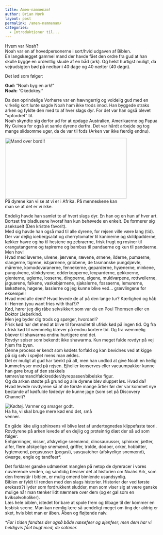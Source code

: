 ```yaml
---
title: Amen-nammenam!
author: Brian Mørk
layout: post
permalink: /amen-nammenam/
categories:
  - Introduktioner til...
---
```

Hvem var Noah?  
Noah var en af hovedpersonerne i sort/hvid udgaven af Biblen.  
En langskægget gammel mand der havde fået den ordre fra gud at han skulle bygge en ordentlig skude af en båd (ark). Og helst hurtigst muligt, da vejrudsigten bød på nedbør i 40 dage og 40 nætter (40 døgn).

Det lød som følger:

**Gud:** ”Noah byg en ark!”  
**Noah:** ”Okedokey.”

Da den oprindelige Vorherre var en hævngerrig og voldelig gud med en virkelig kort lunte sagde Noah ham ikke trods imod. Han byggede straks arken og fyldte den med to af hver slags dyr. For det var han også blevet ”opfordret” til.  
Noah skyndte sig derfor ud for at opdage Australien, Amerikaerne og Papua Ny Guinea for også at samle dyrene derfra. Det var hårdt arbejde og tog mange slidsomme uger, da de var til fods (Arken var ikke færdig endnu).

<div class="bitImage bitCenter" style="width: 400px">
  <img src="http://www.abekat.net/images/arkmural.jpg" alt="Mand over bord!!" width="400" height="200" /><br /> På dyrene kan vi se at vi er i Afrika. På menneskene kan man se at det er vi ikke.
</div>

Endelig havde han samlet to af hvert slags dyr. En han og en hun af hver art. Bortset fra bladlusene hvoraf han kun behøvede en enkelt. De formerer sig aseksuelt (Den kristne favorit).  
Med sig havde han også mad til alle dyrene, for rejsen ville være lang (tid).  
Der var dejlig icebergsalat og cherrytomater til kaninerne og skildpadderne, lækker havre og hø til hestene og zebraerne, frisk frugt og rosiner til orangutangerne og tapirerne og bambus til pandaerne og kun til pandaerne.  
Men hov!  
Hvad med løverne, ulvene, jærvene, rævene, ørnene, ilderne, pumaerne, slangerne, tigrene, isbjørnene, gribbene, de tasmanske pungdjævle, mårerne, komodovaranerne, fennekerne, geparderne, hyænerne, minkene, pungulvene, stinkdyrene, edderkopperne, leoparderne, gekkoerne, glenterne, uglerne, losserne, dingoerne, elgene, muldvarpene, rottweilerne, jaguarene, falkene, vaskebjørnene, sjakalerne, fossaerne, lemurerne, lækattene, høgene, lassierne og jeg kunne blive ved… grævlingene for eksempel!  
Hvad med alle dem? Hvad levede de af på den lange tur? Kærlighed og håb til Herren (you want fries with that?)?  
Kød, hører jeg dig råbe selvsikkert som var du en Poul Thomsen eller en Doktor Lieberkind.  
Men jeg byder dig trods og spørger, hvordan!?  
Frisk kød har det med at blive til forvandlet til ufrisk kød på ingen tid. Og fra ufrisk kød til væmmelig blæver på endnu kortere tid. Og fra væmmelig blæver til shawarma endnu hurtigere end det.  
Rovdyr spiser som bekendt ikke shawarma. Kun meget fulde rovdyr på vej hjem fra byen.  
Denne process er kendt som kødets forfald og kan bevidnes ved at kigge på sig selv i spejlet mens man ældes.  
Det er muligt at gud har tænkt på alt, men han undlod at give Noah en hellig kummefryser med på rejsen. Ejheller konserves eller vacuumpakker kunne han gøre brug af den stakkels tømrer/sømand/falckredder/dyrepasser/bibelske figur.  
Og da arken stødte på grund og alle dyrene blev sluppet løs. Hvad da?  
Hvad levede rovdyrene så af de første mange årtier før der var kommet nye bestande af kødfulde fødedyr de kunne jage (som set på Discovery Channel)? 

<div class="bitImage bitCenter" style="width: 308px">
  <img src="http://www.abekat.net/images/meat.JPG" alt="Kødtøj. Varmer og smager godt." /><br /> Ha ha, vi skal bruge mere kød end det, små venner.
</div>

En gåde ikke ulig sphinxens vil blive løst af undertegnedes klippefaste teori.  
Rovdyrene på arken levede af en dejlig og proteinrig diæt der så ud som følger:  
Enhjørninger, nisser, afskyelige snemænd, dinosaurusser, sphinxer, jætter, alfer, flere afskyelige snemænd, griffer, trolde, dodoer, orker, hobbitter, lygtemænd, pegasusser (pegasi), sasquatcher (afskyelige snemænd), dværge, engle og tandfeer*.

Det forklarer ganske udmærket manglen på netop de dyreracer i vores nuværende verden, og samtidig beviser det at historien om Noahs Ark, som den fremstår i biblen, er mulig omend bimlende usandsynlig.  
Biblen er fyldt til renden med den slags historier. Historier der ved første ørekast(?) lyder som fordrukkent sludder, men som viser sig at være ganske mulige når man tænker lidt nærmere over dem (og er gal som en kviksølvoholiker).  
Læs hele biblen, istedet for bare at spole frem og tilbage til der kommer en lesbisk scene. Man kan nemlig lære så uendeligt meget om ting der aldrig er sket, hvis blot man er åben. Åben og fløjtende naiv.

**Før i tiden fandtes der også både næsefeer og øjenfeer, men dem har vi heldigvis fået bugt med, de sataner.*